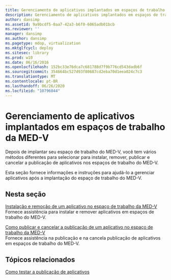 ```yaml
---
title: Gerenciamento de aplicativos implantados em espaços de trabalho da MED-V
description: Gerenciamento de aplicativos implantados em espaços de trabalho da MED-V
author: dansimp
ms.assetid: 9a9bcdf5-0aa7-42a3-b6f0-6065adb01bcb
ms.reviewer: ''
manager: dansimp
ms.author: dansimp
ms.pagetype: mdop, virtualization
ms.mktglfcycl: deploy
ms.sitesec: library
ms.prod: w10
ms.date: 06/16/2016
ms.openlocfilehash: 152bc33e76dca7c681788d7f9b776cd543dadb6f
ms.sourcegitcommit: 354664bc527d93f80687cd2eba70d1eea024c7c3
ms.translationtype: MT
ms.contentlocale: pt-BR
ms.lasthandoff: 06/26/2020
ms.locfileid: "10796044"
---
```

# Gerenciamento de aplicativos implantados em espaços de trabalho da MED-V


Depois de implantar seu espaço de trabalho do MED-V, você tem vários métodos diferentes para selecionar para instalar, remover, publicar e cancelar a publicação de aplicativos nos espaços de trabalho do MED-V.

Esta seção fornece informações e instruções para ajudá-lo a gerenciar aplicativos após a implantação do espaço de trabalho do MED-V.

## Nesta seção


<a href="" id="installing-and-removing-an-application-on-the-med-v-workspace"></a>[Instalação e remoção de um aplicativo no espaço de trabalho da MED-V](installing-and-removing-an-application-on-the-med-v-workspace.md)  
Fornece assistência para instalar e remover aplicativos em espaços de trabalho do MED-V.

<a href="" id="how-to-publish-and-unpublish-an-application-on-the-med-v-workspace"></a>[Como publicar e cancelar a publicação de um aplicativo no espaço de trabalho da MED-V](how-to-publish-and-unpublish-an-application-on-the-med-v-workspace.md)  
Fornece assistência na publicação e na cancela publicação de aplicativos em espaços de trabalho do MED-V.

## Tópicos relacionados


[Como testar a publicação de aplicativos](how-to-test-application-publishing.md)

 

 





